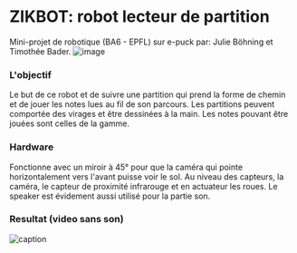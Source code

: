 # ZIKBOT: robot lecteur de partition
Mini-projet de robotique (BA6 - EPFL) sur e-puck par: Julie Böhning et Timothée Bader. 
![image](vue_ensemble.jpeg)

### L'objectif
Le but de ce robot et de suivre une partition qui prend la forme de chemin et de jouer les notes lues au fil de son parcours. Les partitions peuvent comportée des virages et être dessinées à la main. Les notes pouvant être jouées sont celles de la gamme. 

### Hardware
Fonctionne avec un miroir à 45° pour que la caméra qui pointe horizontalement vers l'avant puisse voir le sol. Au niveau des capteurs, la caméra, le capteur de proximité infrarouge et en actuateur les roues. Le speaker est évidement aussi utilisé pour la partie son. 

### Resultat (video sans son)
![caption](video_route.gif)
